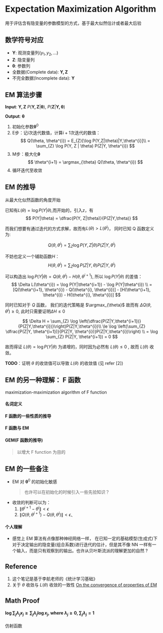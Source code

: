 # Expectation Maximization Algorithm

用于评估含有隐变量的参数模型的方式，基于最大似然估计或者最大后验

## 数学符号对应

- $\bm{Y}$: 观测变量列$(y_1, y_2, ...)$
- $\bm{Z}$: 隐变量列
- $\bm{\theta}$: 参数列
- 全数据(Complete data): $\bm{Y, Z}$
- 不完全数据(Incomplete data): $\bm{Y}$

## EM 算法步骤

**Input**: $\bm{Y,Z}$ $P(\bm{Y,Z}|\bm{\theta})$, $P(\bm{Z}|\bm{Y,\theta})$

**Output**: $\bm{\theta}$
1. 初始化参数$\bm{\theta}^{0}$
2. E步：记$i$次迭代数值，计算$i+1$次迭代的数值：
    $$
        Q(\theta, \theta^{i}) = E_{Z}[\log P(Y,Z|\theta)|Y,\theta^{i}]\\
        = \sum_{Z} \log P(Y, Z | \theta) P(Z|Y, \theta^{i})
    $$
3. M步：极大化$\bm{\theta}$
    $$
        \theta^{i+1} = \argmax_{\theta} Q(\theta, \theta^{i})
    $$
4. 循环迭代至收敛

## EM 的推导
从最大化似然函数的角度开始

已知有$L(\theta) = \log P(Y | \theta)$,而开始的，引入$z$，有
$$
    P(Y|\theta) = \dfrac{P(Y, Z|\theta)}{P(Z|Y,\theta)}
$$

而我们想要有通过迭代的方式求解，故而有$L(\theta) > L(\theta^{i})$， 同时已知 Q 函数定义为:

$$
    Q(\theta, \theta^{i}) = \sum_{Z} \log P(Y, Z|\theta)P(Z|Y,\theta^{i})
$$

不妨也定义一个辅助函数$H$：
$$
    H(\theta, \theta^{i}) = \sum_{Z} \log P(Z|Y, \theta)P(Z|Y, \theta^{i})
$$

可以构造出 $\log P(Y|\theta)  = Q(\theta, \theta^{i}) - H(\theta, \theta^{i+1})$, 所以 $\log P(Y|\theta)$ 的差值：
$$
    \Delta L(\theta^{i}) = \log P(Y|\theta^{i+1}) - \log P(Y|\theta^{i}) \\
    = [Q(\theta^{i+1}, \theta^{i}) - Q(\theta^{i}, \theta^{i})] - [H(\theta^{i+1}, \theta^{i}) - H(\theta^{i}, \theta^{i})] 
$$

同时已知对于 $Q$ 函数， 我们的迭代策略是 $\argmax_{\theta}$ 故而有 $\Delta Q(\theta, \theta^{i}) \ge 0$, 此时只需要证明$\Delta H \le 0$ 

$$
    \Delta H = \sum_{Z} \log \left(\dfrac{P(Z|Y,\theta^{i+1})}{P(Z|Y,\theta^{i})}\right)P(Z|Y,\theta^{i})\\
    \le \log \left(\sum_{Z} \dfrac{P(Z|Y, \theta^{i+1})}{P(Z|Y, \theta^{i})}P(Z|Y,\theta^{i})\right) \\
    = \log \sum_{Z} P(Z|Y, \theta^{i+1}) = 0
$$

故而得证 $L(\theta) = \log P(Y|\theta)$ 为递增的，同时因为必然有 $L(\theta) \le 0$ , 故而 $L(\theta)$ 收敛。

**TODO**：证明 $\theta$ 的收敛值可以导致 $L(\theta)$ 的收敛值 (见 refer [2])

## EM 的另一种理解： F 函数

maximization-maximization algorithm of F function

#### 名词定义

#### F 函数的一些性质的推导

#### F 函数与 EM

#### GEM(F 函数的推导)
> 以增大 F function 为目的

## EM 的一些备注

- EM 对 $\bm{\theta}^{0}$ 的初始化敏感
    > 也许可以在初始化的时候引入一些先验知识？
- 收敛的判断可以为：
    1. $\|\theta^{i+1} - \theta^{i}\| < \epsilon$
    2. $\|Q(\theta, \theta^{i+1}) - Q(\theta, \theta^{i})\| < \epsilon$、

#### 个人理解

- 感觉上 EM 算法有点像那种神经网络一样， 在已知一定的基础模型(生成式)下对于决定输出的隐变量(组合系数)进行迭代的估计，但是其不像 NN 一样有一个输入，而是只有观察到的输出。也许从贝叶斯流派的理解更加的自然 ?

## Reference

1. 这个笔记是基于李航老师的《统计学习基础》
2. 关于 $\theta$ 收敛与 $L(\theta)$ 收敛的一致性 [On the convergence of properties of EM](https://projecteuclid.org/journals/annals-of-statistics/volume-11/issue-1/On-the-Convergence-Properties-of-the-EM-Algorithm/10.1214/aos/1176346060.full)

## Math Proof

#### $\log \sum_{j}\lambda_j x_j \ge \sum_j \lambda_j \log x_j$, where $\lambda_j \ge 0, \sum_j \lambda_j = 1$

仿射函数